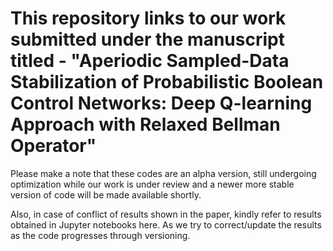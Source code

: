 # This repository links to our work submitted under the manuscript titled - "Aperiodic Sampled-Data Stabilization of Probabilistic Boolean Control Networks: Deep Q-learning Approach with Relaxed Bellman Operator"
Please make a note that these codes are an alpha version, still undergoing optimization while our work is under review and a newer more stable version of code will be made available shortly.

Also, in case of conflict of results shown in the paper, kindly refer to results obtained in Jupyter notebooks here. As we try to correct/update the results as the code progresses through versioning.
